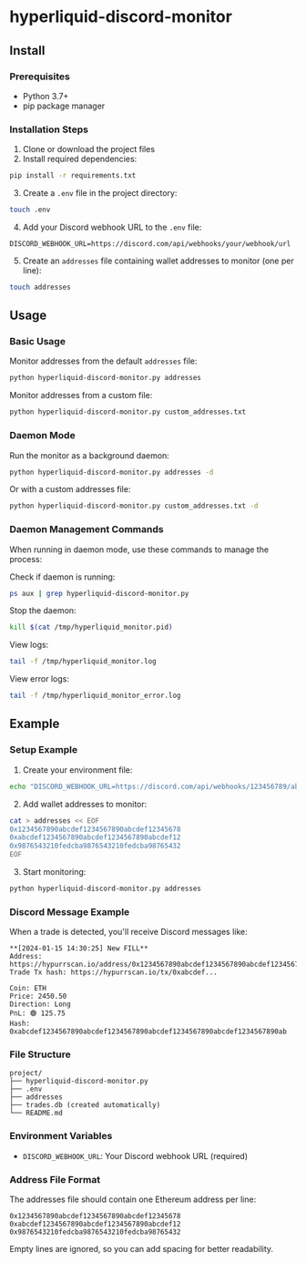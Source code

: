# hyperliquid-discord-monitor
## Install

### Prerequisites
- Python 3.7+
- pip package manager

### Installation Steps

1. Clone or download the project files
2. Install required dependencies:
```bash
pip install -r requirements.txt
```

3. Create a `.env` file in the project directory:
```bash
touch .env
```

4. Add your Discord webhook URL to the `.env` file:
```
DISCORD_WEBHOOK_URL=https://discord.com/api/webhooks/your/webhook/url
```

5. Create an `addresses` file containing wallet addresses to monitor (one per line):
```bash
touch addresses
```

## Usage

### Basic Usage
Monitor addresses from the default `addresses` file:
```bash
python hyperliquid-discord-monitor.py addresses
```

Monitor addresses from a custom file:
```bash
python hyperliquid-discord-monitor.py custom_addresses.txt
```

### Daemon Mode
Run the monitor as a background daemon:
```bash
python hyperliquid-discord-monitor.py addresses -d
```

Or with a custom addresses file:
```bash
python hyperliquid-discord-monitor.py custom_addresses.txt -d
```

### Daemon Management Commands
When running in daemon mode, use these commands to manage the process:

Check if daemon is running:
```bash
ps aux | grep hyperliquid-discord-monitor.py
```

Stop the daemon:
```bash
kill $(cat /tmp/hyperliquid_monitor.pid)
```

View logs:
```bash
tail -f /tmp/hyperliquid_monitor.log
```

View error logs:
```bash
tail -f /tmp/hyperliquid_monitor_error.log
```

## Example

### Setup Example

1. Create your environment file:
```bash
echo "DISCORD_WEBHOOK_URL=https://discord.com/api/webhooks/123456789/abcdefg" > .env
```

2. Add wallet addresses to monitor:
```bash
cat > addresses << EOF
0x1234567890abcdef1234567890abcdef12345678
0xabcdef1234567890abcdef1234567890abcdef12
0x9876543210fedcba9876543210fedcba98765432
EOF
```

3. Start monitoring:
```bash
python hyperliquid-discord-monitor.py addresses
```

### Discord Message Example
When a trade is detected, you'll receive Discord messages like:
```
**[2024-01-15 14:30:25] New FILL**
Address: https://hypurrscan.io/address/0x1234567890abcdef1234567890abcdef12345678
Trade Tx hash: https://hypurrscan.io/tx/0xabcdef...

Coin: ETH
Price: 2450.50
Direction: Long
PnL: 🟢 125.75
Hash: 0xabcdef1234567890abcdef1234567890abcdef1234567890abcdef1234567890ab
```

### File Structure
```
project/
├── hyperliquid-discord-monitor.py
├── .env
├── addresses
├── trades.db (created automatically)
└── README.md
```

### Environment Variables
- `DISCORD_WEBHOOK_URL`: Your Discord webhook URL (required)

### Address File Format
The addresses file should contain one Ethereum address per line:
```
0x1234567890abcdef1234567890abcdef12345678
0xabcdef1234567890abcdef1234567890abcdef12
0x9876543210fedcba9876543210fedcba98765432
```

Empty lines are ignored, so you can add spacing for better readability.
